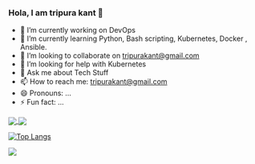 ### Hola, I am tripura kant 👋

- 🔭 I’m currently working on DevOps 
- 🌱 I’m currently learning Python, Bash scripting, Kubernetes, Docker , Ansible.
- 👯 I’m looking to collaborate on tripurakant@gmail.com
- 🤔 I’m looking for help with Kubernetes
- 💬 Ask me about Tech Stuff
- 📫 How to reach me: tripurakant@gmail.com
- 😄 Pronouns: ...
- ⚡ Fun fact: ...



<a href="https://github.com/tripura-kant/github-readme-stats">
  <img align="center" src="https://github-readme-stats.vercel.app/api/pin/?username=tripura-kant&repo=tripura-kant" />
</a>
<a href="https://github.com/tripura-kant/convoychat">
  <img align="center" src="https://github-readme-stats.vercel.app/api/pin/?username=tripura-kant&repo=tripura-kant" />
</a>





[![Top Langs](https://github-readme-stats.vercel.app/api/top-langs/?username=tripura-kant)](https://github.com/tripura-kant/github-readme-stats)









<img src="https://github-readme-stats.vercel.app/api?username=tripura-kant&&show_icons=true&title_color=ffffff&icon_color=bb2acf&text_color=daf7dc&bg_color=151515" >



